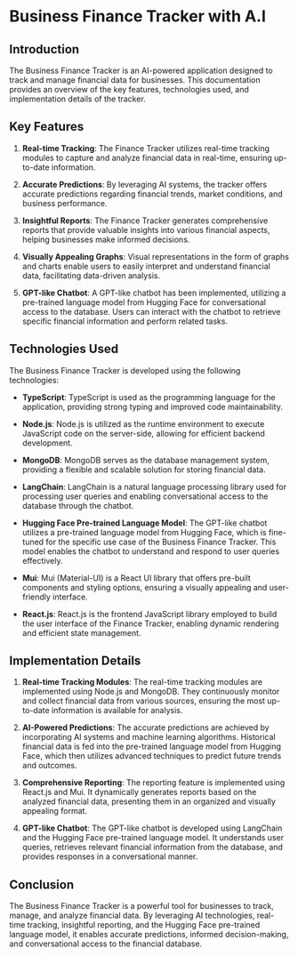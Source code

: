 # Business Finance Tracker with A.I

## Introduction

The Business Finance Tracker is an AI-powered application designed to track and manage financial data for businesses. This documentation provides an overview of the key features, technologies used, and implementation details of the tracker.

## Key Features

1. **Real-time Tracking**: The Finance Tracker utilizes real-time tracking modules to capture and analyze financial data in real-time, ensuring up-to-date information.

2. **Accurate Predictions**: By leveraging AI systems, the tracker offers accurate predictions regarding financial trends, market conditions, and business performance.

3. **Insightful Reports**: The Finance Tracker generates comprehensive reports that provide valuable insights into various financial aspects, helping businesses make informed decisions.

4. **Visually Appealing Graphs**: Visual representations in the form of graphs and charts enable users to easily interpret and understand financial data, facilitating data-driven analysis.

5. **GPT-like Chatbot**: A GPT-like chatbot has been implemented, utilizing a pre-trained language model from Hugging Face for conversational access to the database. Users can interact with the chatbot to retrieve specific financial information and perform related tasks.

## Technologies Used

The Business Finance Tracker is developed using the following technologies:

- **TypeScript**: TypeScript is used as the programming language for the application, providing strong typing and improved code maintainability.

- **Node.js**: Node.js is utilized as the runtime environment to execute JavaScript code on the server-side, allowing for efficient backend development.

- **MongoDB**: MongoDB serves as the database management system, providing a flexible and scalable solution for storing financial data.

- **LangChain**: LangChain is a natural language processing library used for processing user queries and enabling conversational access to the database through the chatbot.

- **Hugging Face Pre-trained Language Model**: The GPT-like chatbot utilizes a pre-trained language model from Hugging Face, which is fine-tuned for the specific use case of the Business Finance Tracker. This model enables the chatbot to understand and respond to user queries effectively.

- **Mui**: Mui (Material-UI) is a React UI library that offers pre-built components and styling options, ensuring a visually appealing and user-friendly interface.

- **React.js**: React.js is the frontend JavaScript library employed to build the user interface of the Finance Tracker, enabling dynamic rendering and efficient state management.

## Implementation Details

1. **Real-time Tracking Modules**: The real-time tracking modules are implemented using Node.js and MongoDB. They continuously monitor and collect financial data from various sources, ensuring the most up-to-date information is available for analysis.

2. **AI-Powered Predictions**: The accurate predictions are achieved by incorporating AI systems and machine learning algorithms. Historical financial data is fed into the pre-trained language model from Hugging Face, which then utilizes advanced techniques to predict future trends and outcomes.

3. **Comprehensive Reporting**: The reporting feature is implemented using React.js and Mui. It dynamically generates reports based on the analyzed financial data, presenting them in an organized and visually appealing format.

4. **GPT-like Chatbot**: The GPT-like chatbot is developed using LangChain and the Hugging Face pre-trained language model. It understands user queries, retrieves relevant financial information from the database, and provides responses in a conversational manner.

## Conclusion

The Business Finance Tracker is a powerful tool for businesses to track, manage, and analyze financial data. By leveraging AI technologies, real-time tracking, insightful reporting, and the Hugging Face pre-trained language model, it enables accurate predictions, informed decision-making, and conversational access to the financial database.

